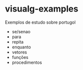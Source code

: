 # visualg-examples
Exemplos de estudo sobre portugol

* se/senao
* para
* repita
* enquanto
* vetores
* funções
* procedimentos